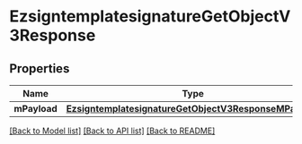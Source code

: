 # EzsigntemplatesignatureGetObjectV3Response

## Properties
Name | Type | Description | Notes
------------ | ------------- | ------------- | -------------
**mPayload** | [**EzsigntemplatesignatureGetObjectV3ResponseMPayload**](EzsigntemplatesignatureGetObjectV3ResponseMPayload.md) |  | 

[[Back to Model list]](../README.md#documentation-for-models) [[Back to API list]](../README.md#documentation-for-api-endpoints) [[Back to README]](../README.md)


